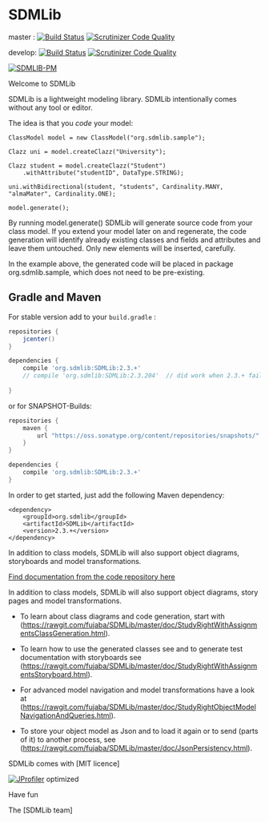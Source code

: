 SDMLib
======

master : [![Build Status](https://travis-ci.org/fujaba/SDMLib.svg?branch=master)](https://travis-ci.org/fujaba/SDMLib) [![Scrutinizer Code Quality](https://scrutinizer-ci.com/g/fujaba/SDMLib/badges/quality-score.png?b=master)](https://scrutinizer-ci.com/g/fujaba/SDMLib/?branch=master)

develop: [![Build Status](https://travis-ci.org/fujaba/SDMLib.svg?branch=develop)](https://travis-ci.org/fujaba/SDMLib) [![Scrutinizer Code Quality](https://scrutinizer-ci.com/g/fujaba/SDMLib/badges/quality-score.png?b=develop)](https://scrutinizer-ci.com/g/fujaba/SDMLib/?branch=develop)

[![SDMLIB-PM](https://img.shields.io/maven-metadata/v/http/central.maven.org/maven2/org/sdmlib/SDMLib/maven-metadata.xml.svg)](https://github.com/fujaba/SDMLib/releases/download/latest/SDMLib-pm.jar)

Welcome to SDMLib

SDMLib is a lightweight modeling library. SDMLib intentionally comes without any tool or editor. 

The idea is that you _code_ your model: 

    ClassModel model = new ClassModel("org.sdmlib.sample");

    Clazz uni = model.createClazz("University");

    Clazz student = model.createClazz("Student")
        .withAttribute("studentID", DataType.STRING);

    uni.withBidirectional(student, "students", Cardinality.MANY, "almaMater", Cardinality.ONE);

    model.generate();

By running model.generate() SDMLib will generate source code from your class model. 
If you extend your model later on and regenerate, the code generation will identify 
already existing classes and fields and attributes and leave them untouched. Only new 
elements will be inserted, carefully. 

In the example above, the generated code will be placed in package org.sdmlib.sample, which does not need to be pre-existing.

## Gradle and Maven

For stable version add to your `build.gradle` :

~~~groovy
repositories {
    jcenter()
}

dependencies {
    compile 'org.sdmlib:SDMLib:2.3.+'
    // compile 'org.sdmlib:SDMLib:2.3.204'  // did work when 2.3.+ failed
     
}
~~~

or for SNAPSHOT-Builds:
~~~groovy
repositories {
	maven {
        url "https://oss.sonatype.org/content/repositories/snapshots/"
    }
}

dependencies {
    compile 'org.sdmlib:SDMLib:2.3.+'
}
~~~

In order to get started, just add the following Maven dependency:

    <dependency>
        <groupId>org.sdmlib</groupId>
        <artifactId>SDMLib</artifactId>
        <version>2.3.+</version>
    </dependency>

In addition to class models, SDMLib will also support object diagrams, storyboards and model transformations. 

[Find documentation from the code repository here](https://rawgit.com/fujaba/SDMLib/master/doc/index.html)

<p>In addition to class models, SDMLib will also support object diagrams, story pages and model transformations. </p>

 - To learn about class diagrams and code generation, start with 
   (https://rawgit.com/fujaba/SDMLib/master/doc/StudyRightWithAssignmentsClassGeneration.html).
	
 - To learn how to use the generated classes see and to generate test documentation with storyboards see 
   (https://rawgit.com/fujaba/SDMLib/master/doc/StudyRightWithAssignmentsStoryboard.html).
	
 - For advanced model navigation and model transformations have a look at 
   (https://rawgit.com/fujaba/SDMLib/master/doc/StudyRightObjectModelNavigationAndQueries.html).

 - To store your object model as Json and to load it again or to send (parts of it) to another process, see
   (https://rawgit.com/fujaba/SDMLib/master/doc/JsonPersistency.html).
   
   
SDMLib comes with [MIT licence]

[![JProfiler](https://www.ej-technologies.com/images/product_banners/jprofiler_small.png)](http://www.ej-technologies.com/products/jprofiler/overview.html) optimized

Have fun 

The [SDMLib team]
